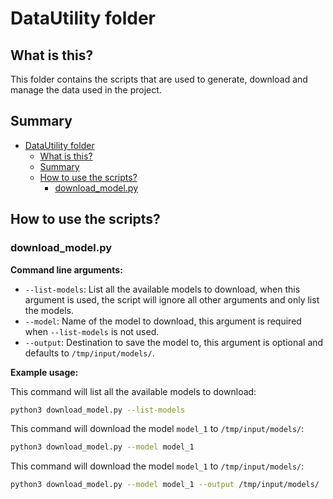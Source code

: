 # DataUtility folder

## What is this?

This folder contains the scripts that are used to generate, download and manage the data used in the project.

## Summary

- [DataUtility folder](#datautility-folder)
  - [What is this?](#what-is-this)
  - [Summary](#summary)
  - [How to use the scripts?](#how-to-use-the-scripts)
    - [download\_model.py](#download_modelpy)

## How to use the scripts?

### download_model.py

**Command line arguments:**

- `--list-models`: List all the available models to download, when this argument is used, the script will ignore all other arguments and only list the models.
- `--model`: Name of the model to download, this argument is required when `--list-models` is not used.
- `--output`: Destination to save the model to, this argument is optional and defaults to `/tmp/input/models/`.

**Example usage:**

This command will list all the available models to download:
```bash
python3 download_model.py --list-models
```

This command will download the model `model_1` to `/tmp/input/models/`:
```bash
python3 download_model.py --model model_1
```

This command will download the model `model_1` to `/tmp/input/models/`:
```bash
python3 download_model.py --model model_1 --output /tmp/input/models/
```
